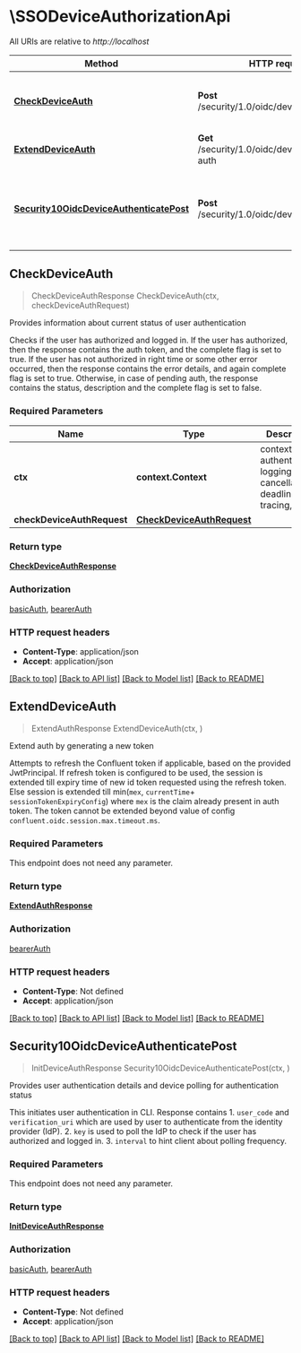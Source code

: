 # \SSODeviceAuthorizationApi

All URIs are relative to *http://localhost*

Method | HTTP request | Description
------------- | ------------- | -------------
[**CheckDeviceAuth**](SSODeviceAuthorizationApi.md#CheckDeviceAuth) | **Post** /security/1.0/oidc/device/check-auth | Provides information about current status of user authentication
[**ExtendDeviceAuth**](SSODeviceAuthorizationApi.md#ExtendDeviceAuth) | **Get** /security/1.0/oidc/device/extend-auth | Extend auth by generating a new token
[**Security10OidcDeviceAuthenticatePost**](SSODeviceAuthorizationApi.md#Security10OidcDeviceAuthenticatePost) | **Post** /security/1.0/oidc/device/authenticate | Provides user authentication details and device polling for authentication status



## CheckDeviceAuth

> CheckDeviceAuthResponse CheckDeviceAuth(ctx, checkDeviceAuthRequest)

Provides information about current status of user authentication

Checks if the user has authorized and logged in. If the user has authorized, then the response contains the auth token, and the complete flag is set to true.   If the user has not authorized in right time or some other error occurred, then the response contains the error details, and again complete flag is set to true.   Otherwise, in case of pending auth, the response contains the status, description and the complete flag is set to false. 

### Required Parameters


Name | Type | Description  | Notes
------------- | ------------- | ------------- | -------------
**ctx** | **context.Context** | context for authentication, logging, cancellation, deadlines, tracing, etc.
**checkDeviceAuthRequest** | [**CheckDeviceAuthRequest**](CheckDeviceAuthRequest.md)|  | 

### Return type

[**CheckDeviceAuthResponse**](CheckDeviceAuthResponse.md)

### Authorization

[basicAuth](../README.md#basicAuth), [bearerAuth](../README.md#bearerAuth)

### HTTP request headers

- **Content-Type**: application/json
- **Accept**: application/json

[[Back to top]](#) [[Back to API list]](../README.md#documentation-for-api-endpoints)
[[Back to Model list]](../README.md#documentation-for-models)
[[Back to README]](../README.md)


## ExtendDeviceAuth

> ExtendAuthResponse ExtendDeviceAuth(ctx, )

Extend auth by generating a new token

Attempts to refresh the Confluent token if applicable, based on the provided JwtPrincipal.   If refresh token is configured to be used, the session is extended till expiry time of new id token requested using the refresh token.   Else session is extended till min(`mex`, `currentTime`+ `sessionTokenExpiryConfig`) where `mex` is the claim already present in auth token.  The token cannot be extended beyond value of config `confluent.oidc.session.max.timeout.ms`.

### Required Parameters

This endpoint does not need any parameter.

### Return type

[**ExtendAuthResponse**](ExtendAuthResponse.md)

### Authorization

[bearerAuth](../README.md#bearerAuth)

### HTTP request headers

- **Content-Type**: Not defined
- **Accept**: application/json

[[Back to top]](#) [[Back to API list]](../README.md#documentation-for-api-endpoints)
[[Back to Model list]](../README.md#documentation-for-models)
[[Back to README]](../README.md)


## Security10OidcDeviceAuthenticatePost

> InitDeviceAuthResponse Security10OidcDeviceAuthenticatePost(ctx, )

Provides user authentication details and device polling for authentication status

This initiates user authentication in CLI.  Response contains  1. `user_code` and `verification_uri` which are used by user to authenticate from the identity provider (IdP).  2. `key` is used to poll the IdP to check if the user has authorized and logged in. 3. `interval` to hint client about polling frequency. 

### Required Parameters

This endpoint does not need any parameter.

### Return type

[**InitDeviceAuthResponse**](InitDeviceAuthResponse.md)

### Authorization

[basicAuth](../README.md#basicAuth), [bearerAuth](../README.md#bearerAuth)

### HTTP request headers

- **Content-Type**: Not defined
- **Accept**: application/json

[[Back to top]](#) [[Back to API list]](../README.md#documentation-for-api-endpoints)
[[Back to Model list]](../README.md#documentation-for-models)
[[Back to README]](../README.md)

